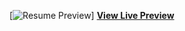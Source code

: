 [![Resume Preview](/img/screenshots/themes/resume.png)]
**[View Live Preview](https://vicstephjackson.github.io/My-Portfolio/)**